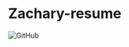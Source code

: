 # Zachary-resume	

![GitHub](https://img.shields.io/badge/github-%23121011.svg?style=for-the-badge&logo=github&logoColor=white)
